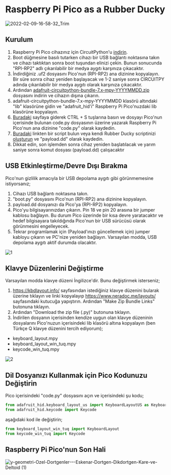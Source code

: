 # Raspberry Pi Pico as a Rubber Ducky 

![2022-02-09-16-58-32_Trim](https://user-images.githubusercontent.com/29992381/153216687-11a80cd9-38f5-4b8a-b247-9fe963997136.gif)


## Kurulum

1) Raspberry Pi Pico cihazınız için CircuitPython'u [indirin](https://circuitpython.org/board/raspberry_pi_pico/). 
2) Boot düğmesine basılı tutarken cihazı bir USB bağlantı noktasına takın ve cihazı taktıktan sonra boot tuşundan elinizi çekin. Bunun sonucunda "RPI-RP2" adlı çıkarılabilir bir medya aygıtı karşınıza çıkacaktır.
3) İndirdiğiniz .uf2 dosyasını Pico'nun (RPI-RP2) ana dizinine kopyalayın. Bir süre sonra cihaz yeniden başlayacak ve 1-2 saniye sonra CIRCUITPY adında çıkarılabilir bir medya aygıtı olarak karşınıza çıkacaktır.
4) Ardından [adafruit-circuitpython-bundle-7.x-mpy-YYYYMMDD.zip](https://github.com/adafruit/Adafruit_CircuitPython_Bundle/releases/latest) dosyasını indirin ve cihazın dışına çıkarın. 
5) adafruit-circuitpython-bundle-7.x-mpy-YYYYMMDD klasörü altındaki "lib" klasörüne gidin ve "adafruit_hid'i" Raspberry Pi Pico'nuzdaki lib klasörüne kopyalayın.
6) [Buradaki](https://raw.githubusercontent.com/dbisu/pico-ducky/main/duckyinpython.py) sayfaya giderek CTRL + S tuşlarına basın ve dosyayı Pico'nun içerisinde bulunan code.py dosyasının üzerine yazarak Raspberry Pi Pico'nun ana dizinine "code.py" olarak kaydedin.
7) [Buradaki](https://github.com/hak5darren/USB-Rubber-Ducky/wiki/Payloads) linkten bir script bulun veya kendi Rubber Ducky scriptinizi [oluşturun](https://github.com/hak5darren/USB-Rubber-Ducky/wiki/Duckyscript) ve "payload.dd" olarak kaydedin.
8) Dikkat edin, son işlemden sonra cihaz yeniden başlatılacak ve yarım saniye sonra komut dosyası (payload.dd) çalışacaktır

## USB Etkinleştirme/Devre Dışı Bırakma

Pico'nun gizlilik amacıyla bir USB depolama aygıtı gibi görünmemesine istiyorsanız;
1) Cihazı USB bağlantı noktasına takın.
2) "boot.py" dosyasını Pico'nun (RPI-RP2) ana dizinine kopyalayın.
3) payload.dd dosyanızı da Pico'ya (RPI-RP2) kopyalayın.
4) Pico'yu bilgisayarınızdan çıkarın. Pin 18 ve pin 20 arasına bir jumper kablosu bağlayın. Bu durum Pico üzerinde bir kısa devre yaratacaktır ve hedef bilgisayara takıldığında Pico'nun bir USB sürücüsü olarak görünmesini engelleyecek.
5) Tekrar programlamak için (Payload'ınızı güncellemek için) jumper kabloyu çıkarın ve PC'nize yeniden bağlayın. Varsayılan modda, USB depolama aygıtı aktif durumda olacaktır.

![1](https://user-images.githubusercontent.com/29992381/153219218-98d55417-4d9f-45a9-bbdf-1d719625b41d.jpg)


## Klavye Düzenlerini Değiştirme

Varsayılan modda klavye düzeni İngilizce'dir. Bunu değiştirmek isterseniz;
1) https://kbdlayout.info/ sayfasından istediğiniz klavye düzenini bularak üzerine tıklayın ve linki kopyalayıp https://www.neradoc.me/layouts/ sayfasındaki kutucuğa yapıştırın. Ardından "Make Zip Bundle Links" butonuna tıklayın.
2) Ardından "Download the zip file (.py)" butonuna tıklayın.
3) İndirilen dosyanın içerisinden kendize uygun olan klavye düzeninin dosyalarını Pico'nuzun içerisindeki lib klasörü altına kopyalayın (ben Türkçe Q klavye düzenini tercih ediyorum);
- keyboard_layout.mpy
- keyboard_layout_win_tuq.mpy
- keycode_win_tuq.mpy

![2](https://user-images.githubusercontent.com/29992381/153212715-a0efbc44-1b14-41aa-8f2b-da8b7e0c4ab9.png)

## Dil Dosyanızı Kullanmak için Pico Kodunuzu Değiştirin

Pico içerisindeki "code.py" dosyasını açın ve içerisindeki şu kodu;
```python
from adafruit_hid.keyboard_layout_us import KeyboardLayoutUS as KeyboardLayout
from adafruit_hid.keycode import Keycode
```

aşağıdaki kod ile değiştirin;

```python
from keyboard_layout_win_tuq import KeyboardLayout
from keycode_win_tuq import Keycode
```

## Raspberry Pi Pico'nun Son Hali


![y-geometri-Ozel-Dortgenler-–-Eskenar-Dortgen-Dikdortgen-Kare-ve-Deltoid (1)](https://github.com/furkan-enes-polatoglu/RaspberryPico-as-a-RubberDucky/assets/29992381/91897a5c-c782-4774-9cdc-1f5e554f57ef)



